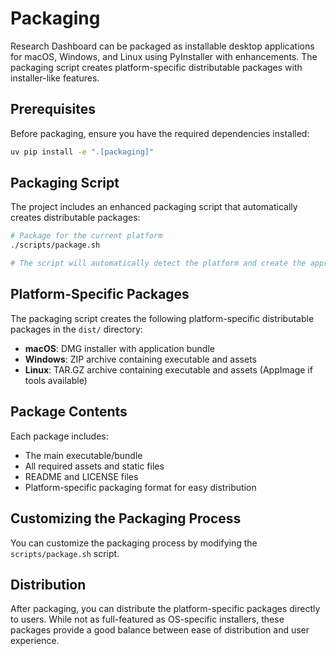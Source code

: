 # Packaging

Research Dashboard can be packaged as installable desktop applications for macOS, Windows, and Linux using PyInstaller with enhancements. The packaging script creates platform-specific distributable packages with installer-like features.

## Prerequisites

Before packaging, ensure you have the required dependencies installed:

```bash
uv pip install -e ".[packaging]"
```

## Packaging Script

The project includes an enhanced packaging script that automatically creates distributable packages:

```bash
# Package for the current platform
./scripts/package.sh

# The script will automatically detect the platform and create the appropriate package
```

## Platform-Specific Packages

The packaging script creates the following platform-specific distributable packages in the `dist/` directory:

- **macOS**: DMG installer with application bundle
- **Windows**: ZIP archive containing executable and assets
- **Linux**: TAR.GZ archive containing executable and assets (AppImage if tools available)

## Package Contents

Each package includes:
- The main executable/bundle
- All required assets and static files
- README and LICENSE files
- Platform-specific packaging format for easy distribution

## Customizing the Packaging Process

You can customize the packaging process by modifying the `scripts/package.sh` script.

## Distribution

After packaging, you can distribute the platform-specific packages directly to users. While not as full-featured as OS-specific installers, these packages provide a good balance between ease of distribution and user experience.
